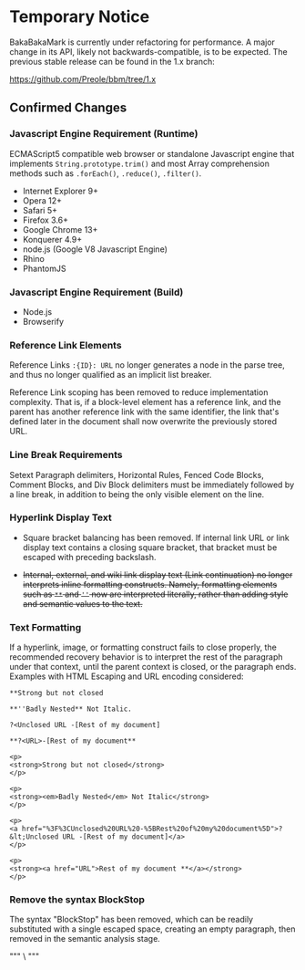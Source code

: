 Temporary Notice
================

BakaBakaMark is currently under refactoring for performance. A major change 
in its API, likely not backwards-compatible, is to be expected. The previous 
stable release can be found in the 1.x branch:

<https://github.com/Preole/bbm/tree/1.x>




Confirmed Changes
-----------------

### Javascript Engine Requirement (Runtime) ###

ECMAScript5 compatible web browser or standalone Javascript engine that 
implements `String.prototype.trim()` and most Array comprehension methods 
such as `.forEach()`, `.reduce()`, `.filter()`. 

- Internet Explorer 9+ 
- Opera 12+
- Safari 5+
- Firefox 3.6+
- Google Chrome 13+
- Konquerer 4.9+
- node.js (Google V8 Javascript Engine)
- Rhino
- PhantomJS


### Javascript Engine Requirement (Build) ###

- Node.js
- Browserify


### Reference Link Elements ###

Reference Links `:{ID}: URL` no longer generates a node in the parse tree, 
and thus no longer qualified as an implicit list breaker.

Reference Link scoping has been removed to reduce implementation complexity. 
That is, if a block-level element has a reference link, and the parent has 
another reference link with the same identifier, the link that's defined 
later in the document shall now overwrite the previously stored URL.



### Line Break Requirements ###

Setext Paragraph delimiters, Horizontal Rules, Fenced Code Blocks, Comment 
Blocks, and Div Block delimiters must be immediately followed by a line 
break, in addition to being the only visible element on the line.



### Hyperlink Display Text ###

- Square bracket balancing has been removed. If internal link URL or link 
  display text contains a closing square bracket, that bracket must be 
  escaped with preceding backslash.
  
- <del>Internal, external, and wiki link display text (Link continuation) no 
  longer interprets inline formatting constructs. Namely, formatting elements 
  such as `**` and `''` now are interpreted literally, rather than adding 
  style and semantic values to the text.</del>



### Text Formatting ###

If a hyperlink, image, or formatting construct fails to close properly, 
the recommended recovery behavior is to interpret the rest of the paragraph 
under that context, until the parent context is closed, or the paragraph ends. 
Examples with HTML Escaping and URL encoding considered:

```
**Strong but not closed

**''Badly Nested** Not Italic.

?<Unclosed URL -[Rest of my document]

**?<URL>-[Rest of my document**
```

```
<p>
<strong>Strong but not closed</strong>
</p>

<p>
<strong><em>Badly Nested</em> Not Italic</strong>
</p>

<p>
<a href="%3F%3CUnclosed%20URL%20-%5BRest%20of%20my%20document%5D">?&lt;Unclosed URL -[Rest of my document]</a>
</p>

<p>
<strong><a href="URL">Rest of my document **</a></strong>
</p>
```


### Remove the syntax BlockStop ###

The syntax "BlockStop" has been removed, which can be readily substituted 
with a single escaped space, creating an empty paragraph, then removed in 
the semantic analysis stage.

"""
\\
"""



